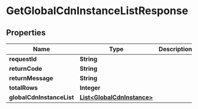 
# GetGlobalCdnInstanceListResponse

## Properties
Name | Type | Description | Notes
------------ | ------------- | ------------- | -------------
**requestId** | **String** |  |  [optional]
**returnCode** | **String** |  |  [optional]
**returnMessage** | **String** |  |  [optional]
**totalRows** | **Integer** |  |  [optional]
**globalCdnInstanceList** | [**List&lt;GlobalCdnInstance&gt;**](GlobalCdnInstance.md) |  |  [optional]



